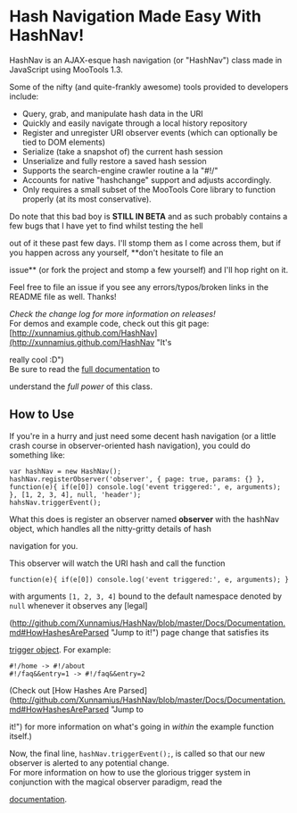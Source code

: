 Hash Navigation Made Easy With HashNav!
=======================================
HashNav is an AJAX-esque hash navigation (or "HashNav") class made in JavaScript using MooTools 1.3.

Some of the nifty (and quite-frankly awesome) tools provided to developers include:

* Query, grab, and manipulate hash data in the URI
* Quickly and easily navigate through a local history repository
* Register and unregister URI observer events (which can optionally be tied to DOM elements)
* Serialize (take a snapshot of) the current hash session
* Unserialize and fully restore a saved hash session
* Supports the search-engine crawler routine a la "#!/"
* Accounts for native "hashchange" support and adjusts accordingly.
* Only requires a small subset of the MooTools Core library to function properly (at its most conservative).

Do note that this bad boy is **STILL IN BETA** and as such probably contains a few bugs that I have yet to find whilst testing the hell 
out of it these past few days. I'll stomp them as I come across them, but if you happen across any yourself, **don't hesitate to file an 
issue** (or fork the project and stomp a few yourself) and I'll hop right on it.

Feel free to file an issue if you see any errors/typos/broken links in the README file as well. Thanks!

*Check the change log for more information on releases!*  
For demos and example code, check out this git page: [http://xunnamius.github.com/HashNav](http://xunnamius.github.com/HashNav "It's 
really cool :D")  
Be sure to read the [full documentation](http://github.com/Xunnamius/HashNav/blob/master/Docs/Documentation.md "It's really cool :D") to 
understand the *full power* of this class.

How to Use
----------
If you're in a hurry and just need some decent hash navigation (or a little crash course in observer-oriented hash navigation), you could do something like:

	var hashNav = new HashNav();
	hashNav.registerObserver('observer', { page: true, params: {} }, function(e){ if(e[0]) console.log('event triggered:', e, arguments); }, [1, 2, 3, 4], null, 'header');
	hahsNav.triggerEvent();

What this does is register an observer named **observer** with the hashNav object, which handles all the nitty-gritty details of hash 
navigation for you.

This observer will watch the URI hash and call the function

	function(e){ if(e[0]) console.log('event triggered:', e, arguments); }

with arguments `[1, 2, 3, 4]` bound to the default namespace denoted by `null` whenever it observes any [legal]
(http://github.com/Xunnamius/HashNav/blob/master/Docs/Documentation.md#HowHashesAreParsed "Jump to it!") page change that satisfies its 
[trigger object](http://github.com/Xunnamius/HashNav/blob/master/Docs/Documentation.md#ObserverTriggers "Jump to it!"). For example:

	#!/home -> #!/about
	#!/faq&&entry=1 -> #!/faq&&entry=2

(Check out [How Hashes Are Parsed](http://github.com/Xunnamius/HashNav/blob/master/Docs/Documentation.md#HowHashesAreParsed "Jump to 
it!") for more information on what's going in *within* the example function itself.)

Now, the final line, `hashNav.triggerEvent();`, is called so that our new observer is alerted to any potential change.  
For more information on how to use the glorious trigger system in conjunction with the magical observer paradigm, read the 
[documentation](http://xunnamius.github.com/HashNav "It's really cool :D").